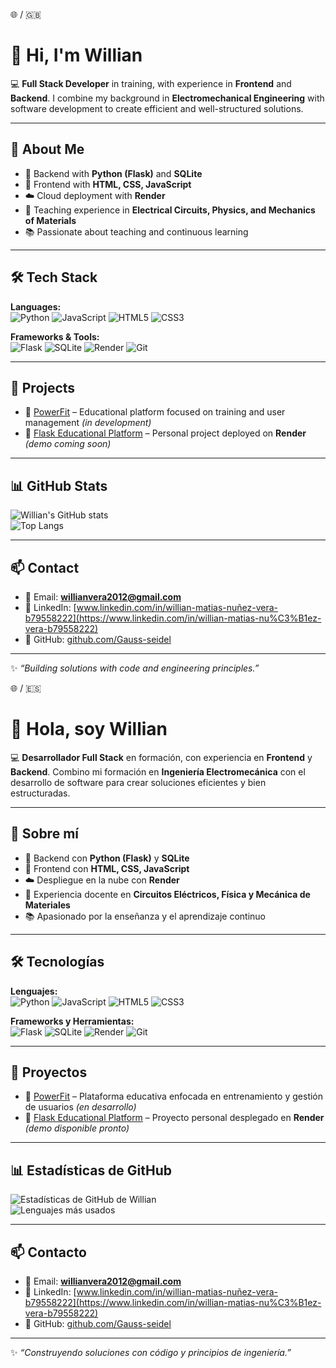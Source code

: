 🌐 / 🇬🇧

# 👋 Hi, I'm Willian  

💻 **Full Stack Developer** in training, with experience in **Frontend** and **Backend**. I combine my background in **Electromechanical Engineering** with software development to create efficient and well-structured solutions.  

---

## 🚀 About Me
- 🔧 Backend with **Python (Flask)** and **SQLite**  
- 🎨 Frontend with **HTML, CSS, JavaScript**  
- ☁️ Cloud deployment with **Render**  
- 📘 Teaching experience in **Electrical Circuits, Physics, and Mechanics of Materials**  
- 📚 Passionate about teaching and continuous learning  

---

## 🛠️ Tech Stack
**Languages:**  
![Python](https://img.shields.io/badge/Python-3776AB?style=for-the-badge&logo=python&logoColor=white) 
![JavaScript](https://img.shields.io/badge/JavaScript-323330?style=for-the-badge&logo=javascript&logoColor=F7DF1E) 
![HTML5](https://img.shields.io/badge/HTML5-E34F26?style=for-the-badge&logo=html5&logoColor=white) 
![CSS3](https://img.shields.io/badge/CSS3-1572B6?style=for-the-badge&logo=css3&logoColor=white)  

**Frameworks & Tools:**  
![Flask](https://img.shields.io/badge/Flask-000000?style=for-the-badge&logo=flask&logoColor=white) 
![SQLite](https://img.shields.io/badge/SQLite-07405E?style=for-the-badge&logo=sqlite&logoColor=white) 
![Render](https://img.shields.io/badge/Render-46E3B7?style=for-the-badge&logo=render&logoColor=black) 
![Git](https://img.shields.io/badge/Git-F05032?style=for-the-badge&logo=git&logoColor=white)  

---

## 📌 Projects
- 🔗 [PowerFit](#) – Educational platform focused on training and user management *(in development)*  
- 🔗 [Flask Educational Platform](#) – Personal project deployed on **Render** *(demo coming soon)*  

---

## 📊 GitHub Stats
![Willian's GitHub stats](https://github-readme-stats.vercel.app/api?username=Gauss-seidel&show_icons=true&theme=radical)  
![Top Langs](https://github-readme-stats.vercel.app/api/top-langs/?username=Gauss-seidel&layout=compact&theme=radical)  

---

## 📫 Contact
- 📧 Email: **willianvera2012@gmail.com**  
- 💼 LinkedIn: [www.linkedin.com/in/willian-matias-nuñez-vera-b79558222](https://www.linkedin.com/in/willian-matias-nu%C3%B1ez-vera-b79558222)  
- 🖤 GitHub: [github.com/Gauss-seidel](https://github.com/TU_USUARIO)  

---
✨ *“Building solutions with code and engineering principles.”*  






🌐 / 🇪🇸


# 👋 Hola, soy Willian  

💻 **Desarrollador Full Stack** en formación, con experiencia en **Frontend** y **Backend**. Combino mi formación en **Ingeniería Electromecánica** con el desarrollo de software para crear soluciones eficientes y bien estructuradas.  

---

## 🚀 Sobre mí
- 🔧 Backend con **Python (Flask)** y **SQLite**  
- 🎨 Frontend con **HTML, CSS, JavaScript**  
- ☁️ Despliegue en la nube con **Render**  
- 📘 Experiencia docente en **Circuitos Eléctricos, Física y Mecánica de Materiales**  
- 📚 Apasionado por la enseñanza y el aprendizaje continuo  

---

## 🛠️ Tecnologías
**Lenguajes:**  
![Python](https://img.shields.io/badge/Python-3776AB?style=for-the-badge&logo=python&logoColor=white) 
![JavaScript](https://img.shields.io/badge/JavaScript-323330?style=for-the-badge&logo=javascript&logoColor=F7DF1E) 
![HTML5](https://img.shields.io/badge/HTML5-E34F26?style=for-the-badge&logo=html5&logoColor=white) 
![CSS3](https://img.shields.io/badge/CSS3-1572B6?style=for-the-badge&logo=css3&logoColor=white)  

**Frameworks y Herramientas:**  
![Flask](https://img.shields.io/badge/Flask-000000?style=for-the-badge&logo=flask&logoColor=white) 
![SQLite](https://img.shields.io/badge/SQLite-07405E?style=for-the-badge&logo=sqlite&logoColor=white) 
![Render](https://img.shields.io/badge/Render-46E3B7?style=for-the-badge&logo=render&logoColor=black) 
![Git](https://img.shields.io/badge/Git-F05032?style=for-the-badge&logo=git&logoColor=white)  

---

## 📌 Proyectos
- 🔗 [PowerFit](#) – Plataforma educativa enfocada en entrenamiento y gestión de usuarios *(en desarrollo)*  
- 🔗 [Flask Educational Platform](#) – Proyecto personal desplegado en **Render** *(demo disponible pronto)*  

---

## 📊 Estadísticas de GitHub
![Estadísticas de GitHub de Willian](https://github-readme-stats.vercel.app/api?username=Gauss-seidel&show_icons=true&theme=radical)  
![Lenguajes más usados](https://github-readme-stats.vercel.app/api/top-langs/?username=Gauss-seidel&layout=compact&theme=radical)  

---

## 📫 Contacto
- 📧 Email: **willianvera2012@gmail.com**  
- 💼 LinkedIn: [www.linkedin.com/in/willian-matias-nuñez-vera-b79558222](https://www.linkedin.com/in/willian-matias-nu%C3%B1ez-vera-b79558222)  
- 🖤 GitHub: [github.com/Gauss-seidel](https://github.com/TU_USUARIO)  

---
✨ *“Construyendo soluciones con código y principios de ingeniería.”*  
